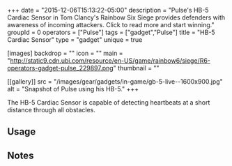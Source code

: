 +++
date = "2015-12-06T15:13:22-05:00"
description = "Pulse's HB-5 Cardiac Sensor in Tom Clancy's Rainbow Six Siege provides defenders with awareness of incoming attackers. Click to read more and start winning."
groupId = 0
operators = ["Pulse"]
tags = ["gadget","Pulse"]
title = "HB-5 Cardiac Sensor"
type = "gadget"
unique = true

[images]
  backdrop = ""
  icon = ""
  main = "http://static9.cdn.ubi.com/resource/en-US/game/rainbow6/siege/R6-operators-gadget-pulse_229897.png"
  thumbnail = ""

[[gallery]]
  src = "/images/gear/gadgets/in-game/gb-5-live--1600x900.jpg"
  alt = "Snapshot of Pulse using his HB-5."
+++

The HB-5 Cardiac Sensor is capable of detecting heartbeats at a short distance through all obstacles.<!--more-->

## Usage

## Notes
